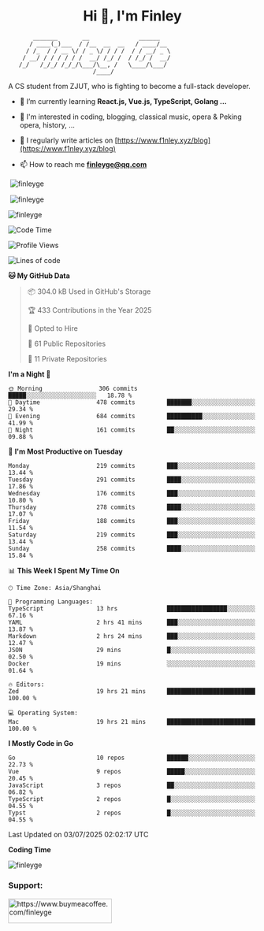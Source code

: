 <h1 align="center">Hi 👋, I'm Finley</h1>

```text
       _______       __              ______   
      / ____(_)___  / /__  __  __   / ____/__ 
     / /_  / / __ \/ / _ \/ / / /  / / __/ _ \
    / __/ / / / / / /  __/ /_/ /  / /_/ /  __/
   /_/   /_/_/ /_/_/\___/\__, /   \____/\___/
                        /____/                
```

<p align="left">

A CS student from ZJUT,
who is fighting to become a full-stack developer.

</p>

<p align="left">

- 🌱 I’m currently learning **React.js, Vue.js, TypeScript, Golang ...**

- 🧠 I'm interested in coding, blogging, classical music, opera & Peking opera, history, ...

- 📝 I regularly write articles on [https://www.f1nley.xyz/blog](https://www.f1nley.xyz/blog)

- 📫 How to reach me **finleyge@qq.com**

</p>

<p>&nbsp;<img align="center" src="https://github-readme-stats.vercel.app/api/top-langs/?username=finleyge&show_icons=true&locale=en&hide=javascript,html,tex" alt="finleyge" /></p>

<p>&nbsp;<img align="center" src="https://github-readme-stats.vercel.app/api?username=finleyge&show_icons=true&locale=en" alt="finleyge" /></p>

<p><img align="center" src="https://github-readme-streak-stats.herokuapp.com/?user=finleyge&" alt="finleyge" /></p>

<!--START_SECTION:waka-->
![Code Time](http://img.shields.io/badge/Code%20Time-2%2C200%20hrs%2041%20mins-blue)

![Profile Views](http://img.shields.io/badge/Profile%20Views-0-blue)

![Lines of code](https://img.shields.io/badge/From%20Hello%20World%20I%27ve%20Written-1.2%20million%20lines%20of%20code-blue)

**🐱 My GitHub Data** 

> 📦 304.0 kB Used in GitHub's Storage 
 > 
> 🏆 433 Contributions in the Year 2025
 > 
> 💼 Opted to Hire
 > 
> 📜 61 Public Repositories 
 > 
> 🔑 11 Private Repositories 
 > 
**I'm a Night 🦉** 

```text
🌞 Morning                306 commits         █████░░░░░░░░░░░░░░░░░░░░   18.78 % 
🌆 Daytime                478 commits         ███████░░░░░░░░░░░░░░░░░░   29.34 % 
🌃 Evening                684 commits         ██████████░░░░░░░░░░░░░░░   41.99 % 
🌙 Night                  161 commits         ██░░░░░░░░░░░░░░░░░░░░░░░   09.88 % 
```
📅 **I'm Most Productive on Tuesday** 

```text
Monday                   219 commits         ███░░░░░░░░░░░░░░░░░░░░░░   13.44 % 
Tuesday                  291 commits         ████░░░░░░░░░░░░░░░░░░░░░   17.86 % 
Wednesday                176 commits         ███░░░░░░░░░░░░░░░░░░░░░░   10.80 % 
Thursday                 278 commits         ████░░░░░░░░░░░░░░░░░░░░░   17.07 % 
Friday                   188 commits         ███░░░░░░░░░░░░░░░░░░░░░░   11.54 % 
Saturday                 219 commits         ███░░░░░░░░░░░░░░░░░░░░░░   13.44 % 
Sunday                   258 commits         ████░░░░░░░░░░░░░░░░░░░░░   15.84 % 
```


📊 **This Week I Spent My Time On** 

```text
🕑︎ Time Zone: Asia/Shanghai

💬 Programming Languages: 
TypeScript               13 hrs              █████████████████░░░░░░░░   67.16 % 
YAML                     2 hrs 41 mins       ███░░░░░░░░░░░░░░░░░░░░░░   13.87 % 
Markdown                 2 hrs 24 mins       ███░░░░░░░░░░░░░░░░░░░░░░   12.47 % 
JSON                     29 mins             █░░░░░░░░░░░░░░░░░░░░░░░░   02.50 % 
Docker                   19 mins             ░░░░░░░░░░░░░░░░░░░░░░░░░   01.64 % 

🔥 Editors: 
Zed                      19 hrs 21 mins      █████████████████████████   100.00 % 

💻 Operating System: 
Mac                      19 hrs 21 mins      █████████████████████████   100.00 % 
```

**I Mostly Code in Go** 

```text
Go                       10 repos            ██████░░░░░░░░░░░░░░░░░░░   22.73 % 
Vue                      9 repos             █████░░░░░░░░░░░░░░░░░░░░   20.45 % 
JavaScript               3 repos             ██░░░░░░░░░░░░░░░░░░░░░░░   06.82 % 
TypeScript               2 repos             █░░░░░░░░░░░░░░░░░░░░░░░░   04.55 % 
Typst                    2 repos             █░░░░░░░░░░░░░░░░░░░░░░░░   04.55 % 
```




 Last Updated on 03/07/2025 02:02:17 UTC
<!--END_SECTION:waka-->
**Coding Time**
<p>
       <img align="center" src="https://wakatime.com/share/@1f267603-cf28-47c9-a32c-2753500710e7/96d852e9-5832-42ff-acaa-a48a5371ba9d.svg" alt="finleyge" />
</p>

</p>


<h3 align="left">Support:</h3>

<p align="left">

<a href="https://www.buymeacoffee.com/finleyge"> <img align="left" src="https://cdn.buymeacoffee.com/buttons/v2/default-yellow.png" height="50" width="210" alt="https://www.buymeacoffee.com/finleyge" />

</a>
</p>
